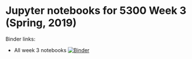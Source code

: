 # Jupyter notebooks for 5300 Week 3 (Spring, 2019)

Binder links:

* All week 3 notebooks [![Binder](https://mybinder.org/badge_logo.svg)](https://mybinder.org/v2/gh/furnstahl/5300-notebooks/master?filepath=week_4)



